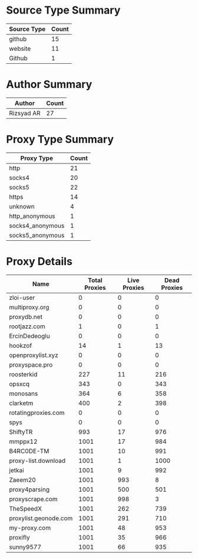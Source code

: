# Source Type Summary

| Source Type | Count |
|-------------|-------|
| github | 15 |
| website | 11 |
| Github | 1 |


# Author Summary

| Author | Count |
|--------|-------|
| Rizsyad AR | 27 |


# Proxy Type Summary

| Proxy Type | Count |
|------------|-------|
| http | 21 |
| socks4 | 20 |
| socks5 | 22 |
| https | 14 |
| unknown | 4 |
| http_anonymous | 1 |
| socks4_anonymous | 1 |
| socks5_anonymous | 1 |


# Proxy Details

| Name | Total Proxies | Live Proxies | Dead Proxies |
|------|---------------|--------------|---------------|
| zloi-user | 0 | 0 | 0 |
| multiproxy.org | 0 | 0 | 0 |
| proxydb.net | 0 | 0 | 0 |
| rootjazz.com | 1 | 0 | 1 |
| ErcinDedeoglu | 0 | 0 | 0 |
| hookzof | 14 | 1 | 13 |
| openproxylist.xyz | 0 | 0 | 0 |
| proxyspace.pro | 0 | 0 | 0 |
| roosterkid | 227 | 11 | 216 |
| opsxcq | 343 | 0 | 343 |
| monosans | 364 | 6 | 358 |
| clarketm | 400 | 2 | 398 |
| rotatingproxies.com | 0 | 0 | 0 |
| spys | 0 | 0 | 0 |
| ShiftyTR | 993 | 17 | 976 |
| mmppx12 | 1001 | 17 | 984 |
| B4RC0DE-TM | 1001 | 10 | 991 |
| proxy-list.download | 1001 | 1 | 1000 |
| jetkai | 1001 | 9 | 992 |
| Zaeem20 | 1001 | 993 | 8 |
| proxy4parsing | 1001 | 500 | 501 |
| proxyscrape.com | 1001 | 998 | 3 |
| TheSpeedX | 1001 | 262 | 739 |
| proxylist.geonode.com | 1001 | 291 | 710 |
| my-proxy.com | 1001 | 48 | 953 |
| proxifly | 1001 | 35 | 966 |
| sunny9577 | 1001 | 66 | 935 |
